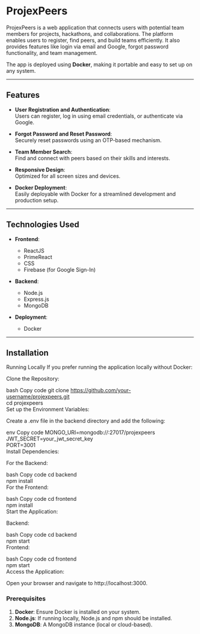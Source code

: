 # ProjexPeers  

ProjexPeers is a web application that connects users with potential team members for projects, hackathons, and collaborations. The platform enables users to register, find peers, and build teams efficiently. It also provides features like login via email and Google, forgot password functionality, and team management.  

The app is deployed using **Docker**, making it portable and easy to set up on any system.  

---

## Features  

- **User Registration and Authentication**:  
  Users can register, log in using email credentials, or authenticate via Google.  

- **Forgot Password and Reset Password**:  
  Securely reset passwords using an OTP-based mechanism.  

- **Team Member Search**:  
  Find and connect with peers based on their skills and interests.  

- **Responsive Design**:  
  Optimized for all screen sizes and devices.  

- **Docker Deployment**:  
  Easily deployable with Docker for a streamlined development and production setup.  

---

## Technologies Used  

- **Frontend**:  
  - ReactJS  
  - PrimeReact  
  - CSS  
  - Firebase (for Google Sign-In)  

- **Backend**:  
  - Node.js  
  - Express.js  
  - MongoDB  

- **Deployment**:  
  - Docker  

---

## Installation  

Running Locally
If you prefer running the application locally without Docker:

Clone the Repository:

bash
Copy code
git clone https://github.com/your-username/projexpeers.git  
cd projexpeers  
Set up the Environment Variables:

Create a .env file in the backend directory and add the following:

env
Copy code
MONGO_URI=mongodb://<your-mongo-db-url>:27017/projexpeers  
JWT_SECRET=your_jwt_secret_key  
PORT=3001  
Install Dependencies:

For the Backend:

bash
Copy code
cd backend  
npm install  
For the Frontend:

bash
Copy code
cd frontend  
npm install  
Start the Application:

Backend:

bash
Copy code
cd backend  
npm start  
Frontend:

bash
Copy code
cd frontend  
npm start  
Access the Application:

Open your browser and navigate to http://localhost:3000.

### Prerequisites  

1. **Docker**: Ensure Docker is installed on your system.  
2. **Node.js**: If running locally, Node.js and npm should be installed.  
3. **MongoDB**: A MongoDB instance (local or cloud-based).  
